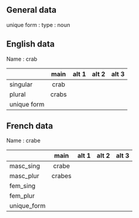 ## General data

unique form :
type : noun

## English data

Name : crab

|             | main  | alt 1 | alt 2 | alt 3 |
| :---------- | :---: | :---: | :---: | ----- |
| singular    | crab  |       |       |       |
| plural      | crabs |       |       |       |
| unique form |       |       |       |       |

## French data

Name : crabe

|             |  main  | alt 1 | alt 2 | alt 3 |
| :---------- | :----: | :---: | :---: | :---: |
| masc_sing   | crabe  |       |       |       |
| masc_plur   | crabes |       |       |       |
| fem_sing    |        |       |       |       |
| fem_plur    |        |       |       |       |
| unique_form |        |       |       |       |


